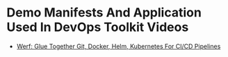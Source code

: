 # Demo Manifests And Application Used In DevOps Toolkit Videos

* [Werf: Glue Together Git, Docker, Helm, Kubernetes For CI/CD Pipelines](https://youtu.be/WM06S_ltcVs)

